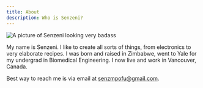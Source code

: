 ```yaml
---
title: About
description: Who is Senzeni?
---
```

![A picture of Senzeni looking very badass](/IMG_5430.jpg)

My name is Senzeni. I like to create all sorts of things, from electronics to very elaborate recipes.  I was born and raised in Zimbabwe, went to Yale for my undergrad in Biomedical Engineering. I now live and work in Vancouver, Canada. 

Best way to reach me is via email at senzmpofu@gmail.com. 


